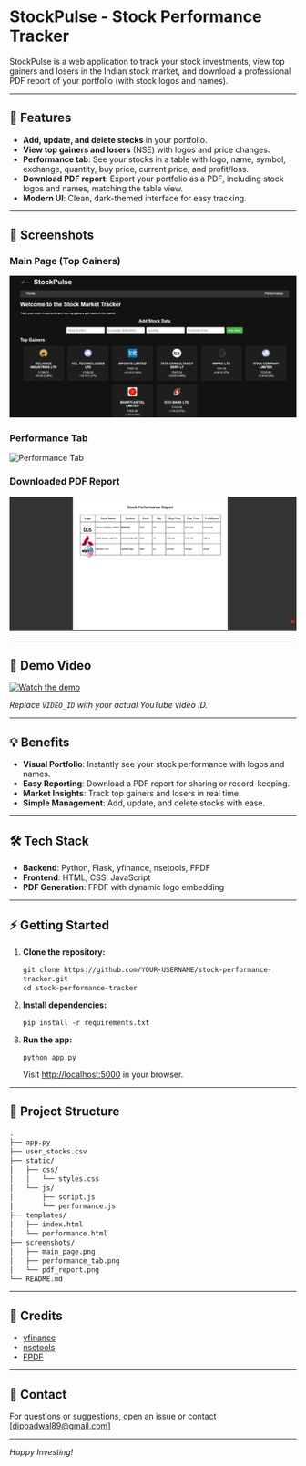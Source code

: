 # StockPulse - Stock Performance Tracker

StockPulse is a web application to track your stock investments, view top gainers and losers in the Indian stock market, and download a professional PDF report of your portfolio (with stock logos and names).

---

## 🚀 Features

- **Add, update, and delete stocks** in your portfolio.
- **View top gainers and losers** (NSE) with logos and price changes.
- **Performance tab**: See your stocks in a table with logo, name, symbol, exchange, quantity, buy price, current price, and profit/loss.
- **Download PDF report**: Export your portfolio as a PDF, including stock logos and names, matching the table view.
- **Modern UI**: Clean, dark-themed interface for easy tracking.

---

## 📸 Screenshots

### Main Page (Top Gainers)
![Main Page](screenshots\screenshot\mainpage.jpg)

### Performance Tab
![Performance Tab](screenshots/screenshoot/performancepage.jpg)

### Downloaded PDF Report
![PDF Report](screenshots/screenshot/downlodereport.jpg)

---

## 🎥 Demo Video

[![Watch the demo](https://img.youtube.com/vi/VIDEO_ID/0.jpg)](https://www.youtube.com/watch?v=VIDEO_ID)

*Replace `VIDEO_ID` with your actual YouTube video ID.*

---

## 💡 Benefits

- **Visual Portfolio**: Instantly see your stock performance with logos and names.
- **Easy Reporting**: Download a PDF report for sharing or record-keeping.
- **Market Insights**: Track top gainers and losers in real time.
- **Simple Management**: Add, update, and delete stocks with ease.

---

## 🛠️ Tech Stack

- **Backend**: Python, Flask, yfinance, nsetools, FPDF
- **Frontend**: HTML, CSS, JavaScript
- **PDF Generation**: FPDF with dynamic logo embedding

---

## ⚡ Getting Started

1. **Clone the repository:**
    ```
    git clone https://github.com/YOUR-USERNAME/stock-performance-tracker.git
    cd stock-performance-tracker
    ```

2. **Install dependencies:**
    ```
    pip install -r requirements.txt
    ```

3. **Run the app:**
    ```
    python app.py
    ```
    Visit [http://localhost:5000](http://localhost:5000) in your browser.

---

## 📂 Project Structure

```
.
├── app.py
├── user_stocks.csv
├── static/
│   ├── css/
│   │   └── styles.css
│   └── js/
│       ├── script.js
│       └── performance.js
├── templates/
│   ├── index.html
│   └── performance.html
├── screenshots/
│   ├── main_page.png
│   ├── performance_tab.png
│   └── pdf_report.png
└── README.md
```

---

## 🙏 Credits

- [yfinance](https://github.com/ranaroussi/yfinance)
- [nsetools](https://github.com/vsjha18/nsetools)
- [FPDF](https://pyfpdf.github.io/)

---

## 📧 Contact

For questions or suggestions, open an issue or contact [dippadwal89@gmail.com]

---

*Happy Investing!*